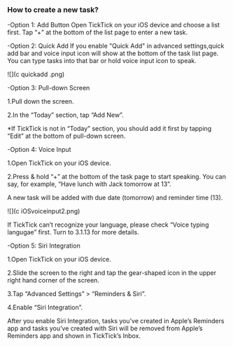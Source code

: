 ### How to create a new task?

-Option 1: Add Button
Open TickTick on your iOS device and choose a list first. Tap “+” at the bottom of the list page to enter a new task.

-Option 2: Quick Add
If you enable "Quick Add" in advanced settings,quick add bar and voice input icon will show at the bottom of the task list page. You can type tasks into that bar or hold voice input icon to speak.

![](c quickadd .png)

-Option 3: Pull-down Screen

1.Pull down the screen.

2.In the “Today” section, tap “Add New”.

*If TickTick is not in “Today” section, you should add it first by tapping “Edit” at the bottom of pull-down screen.

-Option 4: Voice Input

1.Open TickTick on your iOS device.

2.Press & hold “+” at the bottom of the task page to start speaking. You can say, for example, “Have lunch with Jack tomorrow at 13”.

A new task will be added with due date (tomorrow) and reminder time (13).

![](c iOSvoiceinput2.png)

If TickTick can’t recognize your language, please check “Voice typing langugae” first. Turn to 3.1.13 for more details.

-Option 5: Siri Integration

1.Open TickTick on your iOS device.

2.Slide the screen to the right and tap the gear-shaped icon in the upper right hand corner of the screen.

3.Tap “Advanced Settings” > “Reminders & Siri”.

4.Enable “Siri Integration”.

After you enable Siri Integration, tasks you’ve created in Apple’s Reminders app and tasks you’ve created with Siri will be removed from Apple’s Reminders app and shown in TickTick’s Inbox.
